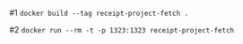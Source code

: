 #1 `docker build --tag receipt-project-fetch .`

#2 `docker run --rm -t -p 1323:1323 receipt-project-fetch`
